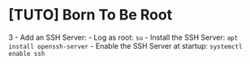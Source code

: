 # [TUTO] Born To Be Root

3 - Add an SSH Server:
	- Log as root: ```su```
	- Install the SSH Server: ```apt install openssh-server```
	- Enable the SSH Server at startup: ```systemctl enable ssh```

